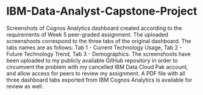 # IBM-Data-Analyst-Capstone-Project
Screenshots of Cognos Analytics dashboard created according to the requirements of Week 5 peer-graded assignment. The uploaded screenshoots correspond to the three tabs of the original dashboard. The tabs names are as follows:
Tab 1 - Current Technology Usage,
Tab 2 - Future Technology Trend,
Tab 3 - Demographics.
The screenshoots have been uploaded to my publicly available GitHub repository in order to circumvent the problem with my cancelled IBM Data Cloud Pak account, and allow access for peers to review my assignment. 
A PDF file with all three dashboard tabs exported from IBM Cognos Analytics is available for review as well.
